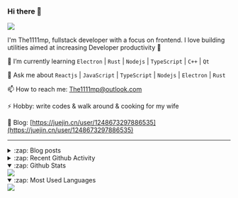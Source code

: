 ### Hi there 👋

![](https://komarev.com/ghpvc/?username=1111mp&color=green)

I'm The1111mp, fullstack developer with a focus on frontend. I love building utilities aimed at increasing Developer productivity 🙌

🌱 I’m currently learning `Electron` | `Rust` | `Nodejs` | `TypeScript` | `C++` | `Qt`

💬 Ask me about `Reactjs` | `JavaScript` | `TypeScript` | `Nodejs` | `Electron` | `Rust`

📫 How to reach me: <a href="mailto:The1111mp@outlook.com">The1111mp@outlook.com</a>

⚡ Hobby: write codes & walk around & cooking for my wife

📖 Blog: [https://juejin.cn/user/1248673297886535](https://juejin.cn/user/1248673297886535)

***

<details>
  <summary>:zap: Blog posts</summary>

  - [这里有从零开始构建现代化前端UI组件库所需要的一切](https://juejin.cn/post/7324011329883045915)
  - [使用 nvm-desktop 轻松安装和管理多个 node 版本](https://juejin.cn/post/7267791228872179727)
  - [Electron 中集成 SQLite3 数据库的最佳实践](https://juejin.cn/post/7202807471881306172)
  - [从0开发IM，单聊群聊在线离线消息以及消息的已读未读功能](https://juejin.cn/post/7202583557751865401)
  - [Electron（网页）中实现接近微信消息发送体验的消息输入框及界面](https://juejin.cn/post/7252505446396575781)
  - [Qt中基于QWebEngineView和QWebChannel实现与web的交互](https://juejin.cn/post/7238423148555501629)
</details>

<details>
  <summary>:zap: Recent Github Activity</summary>

  <!--START_SECTION:activity-->
1. 🗣 Commented on [#200](https://github.com/1111mp/nvm-desktop/issues/200#issuecomment-3404890273) in [1111mp/nvm-desktop](https://github.com/1111mp/nvm-desktop)
2. 🗣 Commented on [#199](https://github.com/1111mp/nvm-desktop/issues/199#issuecomment-3392830847) in [1111mp/nvm-desktop](https://github.com/1111mp/nvm-desktop)
3. 🗣 Commented on [#199](https://github.com/1111mp/nvm-desktop/issues/199#issuecomment-3392774287) in [1111mp/nvm-desktop](https://github.com/1111mp/nvm-desktop)
4. 🗣 Commented on [#116](https://github.com/1111mp/nvm-desktop/issues/116#issuecomment-3333088863) in [1111mp/nvm-desktop](https://github.com/1111mp/nvm-desktop)
5. 🔒 Closed issue [#198](https://github.com/1111mp/nvm-desktop/issues/198) in [1111mp/nvm-desktop](https://github.com/1111mp/nvm-desktop)
6. 🗣 Commented on [#198](https://github.com/1111mp/nvm-desktop/issues/198#issuecomment-3327975104) in [1111mp/nvm-desktop](https://github.com/1111mp/nvm-desktop)
7. 🗣 Commented on [#198](https://github.com/1111mp/nvm-desktop/issues/198#issuecomment-3327445746) in [1111mp/nvm-desktop](https://github.com/1111mp/nvm-desktop)
8. 🗣 Commented on [#198](https://github.com/1111mp/nvm-desktop/issues/198#issuecomment-3327278255) in [1111mp/nvm-desktop](https://github.com/1111mp/nvm-desktop)
9. 🗣 Commented on [#198](https://github.com/1111mp/nvm-desktop/issues/198#issuecomment-3316795284) in [1111mp/nvm-desktop](https://github.com/1111mp/nvm-desktop)
10. 🗣 Commented on [#198](https://github.com/1111mp/nvm-desktop/issues/198#issuecomment-3311154787) in [1111mp/nvm-desktop](https://github.com/1111mp/nvm-desktop)
  <!--END_SECTION:activity-->
</details>

<details open>
  <summary>:zap: Github Stats</summary>

  <img align="center" src="https://github-readme-stats-sigma-five.vercel.app/api?username=1111mp&show_icons=true&hide_border=true&theme=gruvbox" />
</details>

<details open>
  <summary>:zap: Most Used Languages</summary>

  <img align="center" src="https://github-readme-stats-sigma-five.vercel.app/api/top-langs/?username=1111mp&layout=compact&show_icons=true&hide_border=true&theme=gruvbox" />
</details>


<!--
**1111mp/1111mp** is a ✨ _special_ ✨ repository because its `README.md` (this file) appears on your GitHub profile.

Here are some ideas to get you started:

- 🔭 I’m currently working on ...
- 🌱 I’m currently learning ...
- 👯 I’m looking to collaborate on ...
- 🤔 I’m looking for help with ...
- 💬 Ask me about ...
- 📫 How to reach me: ...
- 😄 Pronouns: ...
- ⚡ Fun fact: ...
-->
